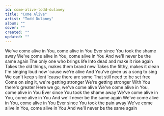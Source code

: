 ```yaml
---
id: come-alive-todd-dulaney
title: "Come Alive"
artist: "Todd Dulaney"
album: ""
cover: ""
created: ""
updated: ""
---
```


We've come alive in You, come alive in You
Ever since You took the shame away
We've come alive in You, come alive in You
And we'll never be the same again
The only one who brings life
Into dead and make it rise again
Takes the old things, makes them brand new
Takes the filthy, makes it clean
I'm singing loud now 'cause we're alive
And You've given us a song to sing
We can't keep silent 'cause there are some
That still need to be set free
Come on sing it, we're getting stronger
We're getting stronger
With You there's greater
Here we go, we've come alive
We've come alive in You, come alive in You
Ever since You took the shame away
We've come alive in You, come alive in You
And we'll never be the same again
We've come alive in You, come alive in You
Ever since You took the pain away
We've come alive in You, come alive in You
And we'll never be the same again